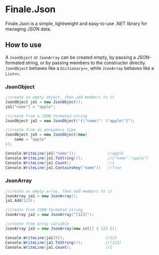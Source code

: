 # Finale.Json

Finale.Json is a simple, lightweight and easy-to-use .NET library for managing JSON data.

## How to use
A `JsonObject` or `JsonArray` can be created empty, by passing a JSON-formated string, or by passing members to the constructor directly. `JsonObject` behaves like a `Dictionary<>`, while `JsonArray` behaves like a `List<>`.

### JsonObject
```c#
//create an empty object, then add members to it
JsonObject jo1 = new JsonObject();
jo1["name"] = "apple";

//create from a JSON-formated string
JsonObject jo2 = new JsonObject("{\"name\": \"apple\"}");

//create from an annoymous type
JsonObject jo3 = new JsonObject(new{
    name = "apple"
});

Console.WriteLine(jo1["name"]);              //apple
Console.WriteLine(jo1.ToString());           //{"name":"apple"}
Console.WriteLine(jo1.Count);                //1
Console.WriteLine(jo1.ContainsKey("name"))   //True
```

### JsonArray
```c#
//create an empty array, then add members to it
JsonArray ja1 = new JsonArray();
ja1.Add(123);

//create from JSON-formated string
JsonArray ja2 = new JsonArray("[123]");

//create from array variable
JsonArray ja3 = new JsonArray(new int[] { 123 });

Console.WriteLine(ja1[0]);                  //123
Console.WriteLine(ja1.ToString());          //[123]
Console.WriteLine(ja1.Count);               //1
```

